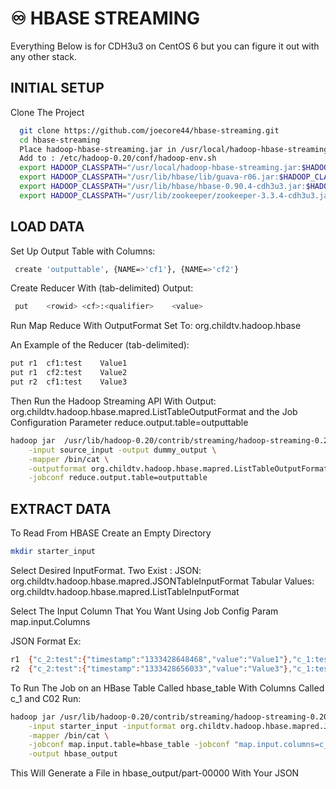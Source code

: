 
# ♾ HBASE STREAMING

Everything Below is for CDH3u3 on CentOS 6 but you can figure it out with any other stack.




## INITIAL SETUP

Clone The Project

```bash
  git clone https://github.com/joecore44/hbase-streaming.git
  cd hbase-streaming
  Place hadoop-hbase-streaming.jar in /usr/local/hadoop-hbase-streaming.jar
  Add to : /etc/hadoop-0.20/conf/hadoop-env.sh
  export HADOOP_CLASSPATH="/usr/local/hadoop-hbase-streaming.jar:$HADOOP_CLASSPATH"
  export HADOOP_CLASSPATH="/usr/lib/hbase/lib/guava-r06.jar:$HADOOP_CLASSPATH"
  export HADOOP_CLASSPATH="/usr/lib/hbase/hbase-0.90.4-cdh3u3.jar:$HADOOP_CLASSPATH"
  export HADOOP_CLASSPATH="/usr/lib/zookeeper/zookeeper-3.3.4-cdh3u3.jar:$HADOOP_CLASSPATH" 
```

## LOAD DATA

Set Up Output Table with Columns:

```bash
 create 'outputtable', {NAME=>'cf1'}, {NAME=>'cf2'}
```

Create Reducer With (tab-delimited) Output:

```bash
 put	<rowid>	<cf>:<qualifier>	<value>
```

Run Map Reduce With OutputFormat Set To: org.childtv.hadoop.hbase

An Example of the Reducer (tab-delimited): 

```bash
put	r1	cf1:test	Value1
put	r1	cf2:test	Value2
put	r2	cf1:test	Value3 
```

Then Run the Hadoop Streaming API With Output: org.childtv.hadoop.hbase.mapred.ListTableOutputFormat and the Job Configuration Parameter reduce.output.table=outputtable 

```bash
hadoop jar  /usr/lib/hadoop-0.20/contrib/streaming/hadoop-streaming-0.20.2-cdh3u3.jar \
	-input source_input -output dummy_output \
	-mapper /bin/cat \
	-outputformat org.childtv.hadoop.hbase.mapred.ListTableOutputFormat \
	-jobconf reduce.output.table=outputtable 
```

## EXTRACT DATA

To Read From HBASE Create an Empty Directory

```bash
mkdir starter_input
```

Select Desired InputFormat. Two Exist : JSON: org.childtv.hadoop.hbase.mapred.JSONTableInputFormat Tabular Values: org.childtv.hadoop.hbase.mapred.ListTableInputFormat

Select The Input Column That You Want Using Job Config Param map.input.Columns

JSON Format Ex:

```bash
r1	{"c_2:test":{"timestamp":"1333428648468","value":"Value1"},"c_1:test":{"timestamp":"1333428678724","value":"Value2"}} 
r2	{"c_2:test":{"timestamp":"1333428656033","value":"Value3"},"c_1:test":{"timestamp":"1333428660721","value":"Value4"}} 
```

To Run The Job on an HBase Table Called hbase_table With Columns Called c_1 and C02 Run:

```bash
hadoop jar /usr/lib/hadoop-0.20/contrib/streaming/hadoop-streaming-0.20.2-cdh3u3.jar \
	-input starter_input -inputformat org.childtv.hadoop.hbase.mapred.JSONTableInputFormat \
	-mapper /bin/cat \
	-jobconf map.input.table=hbase_table -jobconf "map.input.columns=c_1 c_2" \
	-output hbase_output 
```

This Will Generate a File in hbase_output/part-00000 With Your JSON
